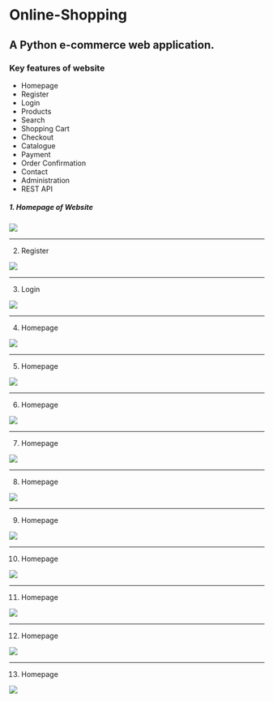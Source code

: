 # Online-Shopping
## A Python e-commerce web application.

### Key features of website
- Homepage
- Register
- Login
- Products
- Search
- Shopping Cart
- Checkout
- Catalogue
- Payment
- Order Confirmation
- Contact
- Administration
- REST API


##### 1. Homepage of Website

![](Screenshots/homepage.png)

---

2. Register

![](Screenshots/Register.PNG)

---

3. Login

![](Screenshots/homepage.png)

---

4. Homepage

![](Screenshots/homepage.png)

---

5. Homepage

![](Screenshots/homepage.png)

---

6. Homepage

![](Screenshots/homepage.png)

---

7. Homepage

![](Screenshots/homepage.png)

---

8. Homepage

![](Screenshots/homepage.png)

---

9. Homepage

![](Screenshots/homepage.png)

---

10. Homepage

![](Screenshots/homepage.png)

---

11. Homepage

![](Screenshots/homepage.png)

---

12. Homepage

![](Screenshots/homepage.png)

---

13. Homepage

![](Screenshots/homepage.png)


